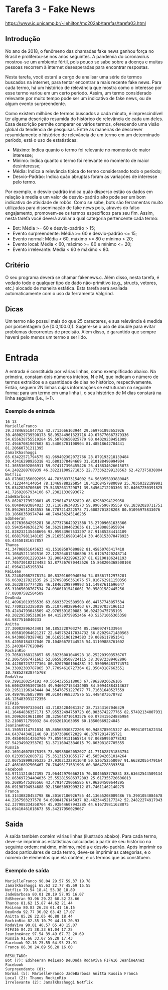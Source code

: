 # Tarefa 3 - Fake News

https://www.ic.unicamp.br/~lehilton/mc202ab/tarefas/tarefa03.html

## Introdução

No ano de 2018, o fenômeno das chamadas fake news ganhou força no Brasil e proliferou-se nos anos seguintes. A pandemia do coronavírus mostrou-se um ambiente fértil, pois pouco se sabe sobre a doença e muitas pessoas recorrem à internet desesperadas para encontrar respostas.

Nesta tarefa, você estará a cargo de analisar uma série de termos buscados na internet, para tentar encontrar a mais recente fake news. Para cada termo, há um histórico de relevância que mostra como o interesse por esse termo variou em um certo período. Assim, um termo considerado relevante por muito tempo pode ser um indicativo de fake news, ou de algum evento surpreendente.

Como existem milhões de termos buscados a cada minuto, é imprescindível ter alguma descrição resumida do histórico de relevância de cada um deles. Essa descrição permite comparar os vários termos, oferecendo uma visão global da tendência de pesquisas. Entre as maneiras de descrever resumidamente o histórico de relevância de um termo em um determinado período, está o uso de estatísticas:

- Máximo: Indica quanto o termo foi relevante no momento de maior interesse;
- Mínimo: Indica quanto o termo foi relevante no momento de maior desinteresse;
- Média: Indica a relevância típica do termo considerando todo o período;
- Desvio-Padrão: Indica quão abruptas foram as variações de interesse pelo termo.

Por exemplo, o desvio-padrão indica quão disperso estão os dados em relação à media e um valor de desvio-padrão alto pode ser um bom indicativo de atividade de robôs. Como se sabe, bots são ferramentas muito utilizadas para disseminação de fake news pois, através do falso engajamento, promovem-se os termos específicos para seu fim. Assim, nesta tarefa você deverá avaliar a qual categoria pertencente cada termo:

- Bot: Média >= 60 e desvio-padrão > 15;
- Evento surpreendente: Média >= 60 e desvio-padrão <= 15;
- Evento normal: Média < 60, máximo >= 80 e mínimo > 20;
- Evento local: Média < 60, máximo >= 80 e mínimo <= 20;
- Evento irrelevante: Média < 60 e máximo < 80.

## Critério
O seu programa deverá se chamar fakenews.c. Além disso, nesta tarefa, é vedado todo e qualquer tipo de dado não-primitivo (e.g., structs, vetores, etc.) alocado de maneira estática. Esta tarefa será avaliada automaticamente com o uso da ferramenta Valgrind.

## Dicas
Um termo não possui mais do que 25 caracteres, e sua relevância é medida por porcentagem (i.e [0.0,100.0]). Sugere-se o uso de double para evitar problemas decorrentes de precisão. Além disso, é garantido que sempre haverá pelo menos um termo a ser lido.

# Entrada
A entrada é constituída por várias linhas, como exemplificado abaixo. Na primeira, constam dois números inteiros, N e M, que indicam o número de termos extraídos e a quantidade de dias no histórico, respectivamente. Então, seguem 2N linhas cujas informações se estruturam na seguinte forma: para um termo em uma linha i, o seu histórico de M dias constará na linha seguinte (i.e., i+1).

### Exemplo de entrada

```
16 13
MarielleFranco
39.37846851847752 42.7713666163944 29.569761893653926 30.460029739590173 58.95244961323716 49.676776667379336 54.655638755519284 59.50703650825779 90.04029239451009 72.49467081907603 81.54803701108904 81.48518642704441 81.20660731211395
JamalKhashoggi
65.63422571794575 61.969402302072766 28.879193218139484 30.43416290926318 41.6801378484669 31.810188490994904 51.36553692866911 59.974117396455426 26.418834626615073 64.2482288768939 46.382211009271835 22.773362399138563 62.427375838004
Netflix
48.878682350092696 44.78368373154002 54.563955893880845 64.7122444144054 78.13469788226854 18.41268457980099 25.70360322199901 78.0342826700369 79.54352631729871 39.54564712203303 52.64067250391825 41.72692067934106 67.23821338993672
JadeBarbosa
53.86282179529801 45.72901471852829 68.62930294129958 66.00484093884023 33.71107863483573 59.9907590705559 69.18392020711751 78.89426512483553 56.7707214222573 71.6002701828208 80.01096975833076 28.18668359974744 40.749436245146235
EdSheeran
49.02763684295281 30.877373642921388 73.27909661635366 83.59435486361276 58.36291804623636 61.11480885955934 31.828232135468696 93.95933967533297 87.91585284414109 91.66817981148165 29.216551698914614 30.468153070478923 65.43458181657857
Thanos
41.34706851645633 41.15108587689882 81.45850765417418 73.10845211102516 22.125264012586896 33.61267420248714 44.140050012293244 32.90849229963287 81.62100186241193 17.705730182124483 53.877367670443526 15.868206368500108 41.09641245195334
ReiLeao
38.224849082578174 80.83201609940504 74.05361712975201 76.0639217821535 26.237098856361076 57.816762911150356 60.36328757774285 46.18463298799993 51.14987611696647 65.31065698767534 74.03061015416061 70.95891582445256 77.08007582504509
DeuOnda
61.40961019356536 63.66933729589508 66.44757743857534 92.77001253385019 85.31075982896463 67.39397037196113 70.42434793043509 42.9765391820883 36.02429475735195 48.202295395310614 84.41520759852456 40.52571065365358 64.9877516040233
Anitta
27.30082896243401 50.1853228703274 85.25609747133964 29.605810964621217 22.645752417834732 56.82029471480563 44.94390670387402 30.616551961294583 39.0086117851541 55.42058184337046 78.10486678744525 54.31109888761602 35.24038477620849
RockinRio
29.70501368123857 65.58236001048928 18.252203903536767 42.20675067471663 52.065930508724115 38.30972389462896 30.442807237277304 80.02079001064881 52.550096483774574 34.33892303787865 37.77094618727364 82.35043187663551 10.788527838745708
RodaViva
69.3991260254192 40.56543255218003 67.79628926626106 56.600428953073646 49.946027153434905 84.50944884313637 68.29511196143444 84.35476751227677 77.71631640527559 59.48979636857999 90.01047968337576 55.4484873670782 46.125483931272356
FIFA16
83.43978997320441 43.71024204081357 38.71343167046329 41.16464836357171 57.95532494759723 66.9036742277765 82.57492134007931 84.20962019611804 38.325648710193576 60.073415624886984 52.2108571759032 84.0932610163059 60.18500669224045
JeanineAnez
53.15053114751034 85.86568930372208 90.9483785015327 46.99941071622334 44.6437443462146 69.15073686072029 46.37972014785721 39.485846514263706 77.85949131665714 97.06869950778193 97.54234902353762 51.37116042384015 79.86398187705555
Russia
62.169146078575395 73.98985862052027 41.771628751853754 80.02339592803712 75.35131531855177 45.585942651014264 33.067518999395325 37.93021322911648 50.526752558097 91.66382055479164 47.46616892506467 70.76496171581996 60.38647283393558
Facebook
63.97111214647395 73.96442979666216 70.0046658776831 88.63632544509134 32.863697234404036 25.552815986372803 25.617355720606813 86.26895475295566 43.47914729066585 67.96204509644295 86.09190794934688 92.15665093999212 87.74611462140275
Franca
58.31430820453798 86.30167186926755 44.13655208009486 76.2901054084678 44.2267503237578 54.69984176145037 82.46234452177242 52.24822274917943 62.337908334268704 45.93844607943285 44.616739811628875 24.69410461018673 55.34217956029667
```

## Saida

A saída também contém várias linhas (ilustrado abaixo). Para cada termo, deve-se imprimir as estatísticas calculadas a partir de seu histórico na seguinte ordem: máximo, mínimo, média e desvio-padrão. Após imprimir os dados particulares de cada termo, deve-se imprimir as categorias, e o número de elementos que ela contém, e os termos que as constituem.

### Exemplo de saída

```
MarielleFranco 90.04 29.57 59.37 19.78
JamalKhashoggi 65.63 22.77 45.69 15.55
Netflix 79.54 18.41 53.38 18.89
JadeBarbosa 80.01 28.19 57.95 16.07
EdSheeran 93.96 29.22 60.52 23.66
Thanos 81.62 15.87 44.62 21.44
ReiLeao 80.83 26.24 61.41 16.15
DeuOnda 92.77 36.02 63.43 17.07
Anitta 85.26 22.65 46.88 18.44
RockinRio 82.35 10.79 44.18 20.93
RodaViva 90.01 40.57 65.40 15.07
FIFA16 84.21 38.33 61.04 17.25
JeanineAnez 97.54 39.49 67.72 20.69
Russia 91.66 33.07 59.28 17.43
Facebook 92.16 25.55 64.95 23.91
Franca 86.30 24.69 56.28 16.60

RESULTADO:
Bot (7): EdSheeran ReiLeao DeuOnda RodaViva FIFA16 JeanineAnez Facebook
Surpreendente (0):
Normal (5): MarielleFranco JadeBarbosa Anitta Russia Franca
Local (2): Thanos RockinRio
Irrelevante (2): JamalKhashoggi Netflix
```
